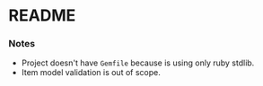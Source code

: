 # README

### Notes

* Project doesn't have `Gemfile` because is using only ruby stdlib.
* Item model validation is out of scope.
